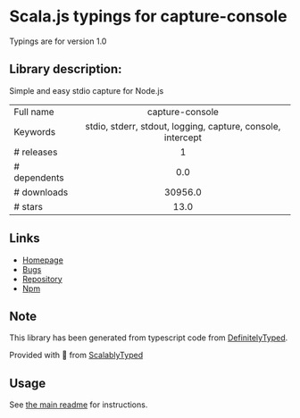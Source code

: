 
# Scala.js typings for capture-console

Typings are for version 1.0

## Library description:
Simple and easy stdio capture for Node.js

|                    |                 |
| ------------------ | :-------------: |
| Full name          | capture-console |
| Keywords           | stdio, stderr, stdout, logging, capture, console, intercept |
| # releases         | 1 |
| # dependents       | 0.0 |
| # downloads        | 30956.0 |
| # stars            | 13.0 |

## Links
- [Homepage](https://github.com/zackehh/capture-console#readme)
- [Bugs](http://github.com/zackehh/capture-console/issues)
- [Repository](https://github.com/zackehh/capture-console)
- [Npm](https://www.npmjs.com/package/capture-console)
    


## Note
This library has been generated from typescript code from [DefinitelyTyped](https://definitelytyped.org).

Provided with :purple_heart: from [ScalablyTyped](https://github.com/oyvindberg/ScalablyTyped)

## Usage
See [the main readme](../../readme.md) for instructions.


